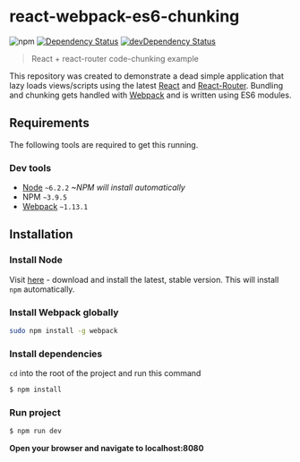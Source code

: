 # react-webpack-es6-chunking

![npm][npm-version-image]
[![Dependency Status][dep-image]][dep-url]
[![devDependency Status][dev-dep-image]][dev-dep-url]

> React + react-router code-chunking example

This repository was created to demonstrate a dead simple application that lazy loads views/scripts using the latest [React](https://www.npmjs.com/package/react) and [React-Router](https://www.npmjs.com/package/react-router).  Bundling and chunking gets handled with [Webpack](https://www.npmjs.com/package/webpack) and is written using ES6 modules.

## Requirements
The following tools are required to get this running.

### Dev tools
* [Node](https://nodejs.org/en/) `~6.2.2` *~NPM will install automatically*
* NPM `~3.9.5`
* [Webpack](https://webpack.github.io/) `~1.13.1`


## Installation
### Install Node
Visit [here](https://nodejs.org/en/) - download and install the latest, stable version.
This will install `npm` automatically.

### Install Webpack globally
```sh
sudo npm install -g webpack
```

### Install dependencies
`cd` into the root of the project and run this command
```sh
$ npm install
```

### Run project
```sh
$ npm run dev
```
**Open your browser and navigate to localhost:8080**

[npm-version-image]: https://img.shields.io/npm/v/npm.svg?maxAge=2592000
[dev-dep-image]: https://david-dm.org/JFusco/react-webpack-es6-chunking/dev-status.svg
[dev-dep-url]: https://david-dm.org/JFusco/react-webpack-es6-chunking#info=devDependencies
[dep-image]: https://img.shields.io/david/JFusco/react-webpack-es6-chunking.svg
[dep-url]: https://david-dm.org/JFusco/react-webpack-es6-chunking
